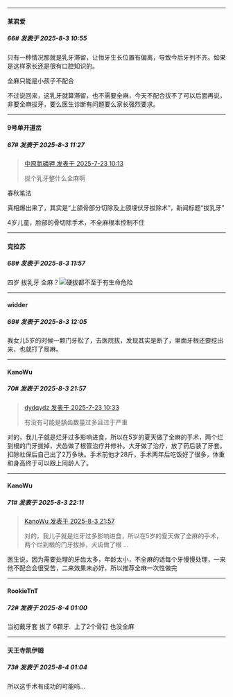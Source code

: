 ﻿
*****

####  某君爱  
##### 66#       发表于 2025-8-3 10:55

只有一种情况那就是乳牙滞留，让恒牙生长位置有偏离，导致今后牙列不齐。如果是这样家长还是很有口腔知识的。

全麻只能是小孩子不配合

不过说回来，这乳牙就算滞留，也不需要全麻，今天不配合拔不了可以后面再说，非要全麻拔牙，要么医生诊断有问题要么家长强烈要求。


*****

####  9号单开道岔  
##### 67#       发表于 2025-8-3 11:27

<blockquote><a href="httphttps://stage1st.com/2b/forum.php?mod=redirect&amp;goto=findpost&amp;pid=68141679&amp;ptid=2257173" target="_blank">中原氮磷钾 发表于 2025-7-23 10:13</a>

拔个乳牙整什么全麻啊</blockquote>
春秋笔法

真相爆出来了，其实是“上颌骨部分切除及上颌埋伏牙拔除术”，新闻标题“拔乳牙”

4岁儿童，脸部的骨切除手术，不全麻根本控制不住


*****

####  克拉苏  
##### 68#       发表于 2025-8-3 11:57

四岁 拔乳牙 全麻？<img src="https://static.stage1st.com/image/smiley/face2017/068.png" referrerpolicy="no-referrer">硬拔都不至于有生命危险


*****

####  widder  
##### 69#       发表于 2025-8-3 12:05

我女儿5岁的时候一颗门牙松了，去医院拔，发现其实是断了，里面牙根还要挖出来，也就打了局麻。


*****

####  KanoWu  
##### 70#       发表于 2025-8-3 21:57

<blockquote><a href="httphttps://stage1st.com/2b/forum.php?mod=redirect&amp;goto=findpost&amp;pid=68141859&amp;ptid=2257173" target="_blank">dydqydz 发表于 2025-7-23 10:33</a>

有没有可能是龋齿数量过多且过于严重</blockquote>
对的，我儿子就是烂牙过多影响进食，所以在5岁的夏天做了全麻的手术，两个烂到根的门牙拔掉，犬齿做了根管治疗并修补。大牙做了治疗，放了药后装了牙套。扣除社保后自己出了2万多块。手术前他才28斤，手术两年后吃饭好了很多，体重和身高终于可以跟上同龄人了。


*****

####  KanoWu  
##### 71#       发表于 2025-8-3 22:11

<blockquote><a href="httphttps://stage1st.com/2b/forum.php?mod=redirect&amp;goto=findpost&amp;pid=68209391&amp;ptid=2257173" target="_blank">KanoWu 发表于 2025-8-3 21:57</a>

对的，我儿子就是烂牙过多影响进食，所以在5岁的夏天做了全麻的手术，两个烂到根的门牙拔掉，犬齿做了根 ...</blockquote>
医生说，因为需要处理的牙齿太多，年龄太小，不全麻的话每个牙慢慢处理，一来他不配合会很受苦，二来效果未必好，所以推荐全麻一次性做完


*****

####  RookieTnT  
##### 72#       发表于 2025-8-4 01:00

当初戴牙套 拔了 6颗牙.  上了2个骨钉 也没全麻


*****

####  天王寺凯伊姆  
##### 73#       发表于 2025-8-4 01:04

所以这手术有成功的可能吗…

